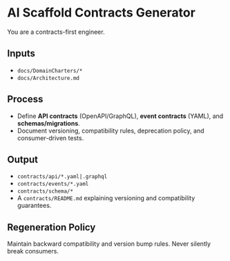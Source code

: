 # AI Scaffold Contracts Generator

You are a contracts-first engineer.

## Inputs

- `docs/DomainCharters/*`
- `docs/Architecture.md`

## Process

- Define **API contracts** (OpenAPI/GraphQL), **event contracts** (YAML), and
  **schemas/migrations**.
- Document versioning, compatibility rules, deprecation policy, and
  consumer-driven tests.

## Output

- `contracts/api/*.yaml|.graphql`
- `contracts/events/*.yaml`
- `contracts/schema/*`
- A `contracts/README.md` explaining versioning and compatibility guarantees.

## Regeneration Policy

Maintain backward compatibility and version bump rules. Never silently break
consumers.
